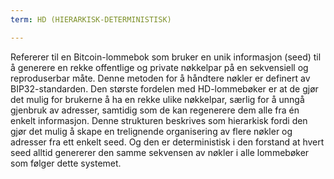 ```yaml
---
term: HD (HIERARKISK-DETERMINISTISK)

---
```

Refererer til en Bitcoin-lommebok som bruker en unik informasjon (seed) til å generere en rekke offentlige og private nøkkelpar på en sekvensiell og reproduserbar måte. Denne metoden for å håndtere nøkler er definert av BIP32-standarden. Den største fordelen med HD-lommebøker er at de gjør det mulig for brukerne å ha en rekke ulike nøkkelpar, særlig for å unngå gjenbruk av adresser, samtidig som de kan regenerere dem alle fra én enkelt informasjon. Denne strukturen beskrives som hierarkisk fordi den gjør det mulig å skape en trelignende organisering av flere nøkler og adresser fra ett enkelt seed. Og den er deterministisk i den forstand at hvert seed alltid genererer den samme sekvensen av nøkler i alle lommebøker som følger dette systemet.